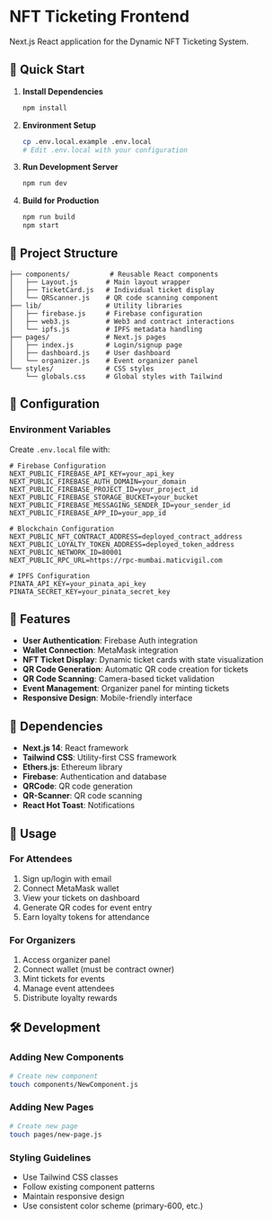 # NFT Ticketing Frontend

Next.js React application for the Dynamic NFT Ticketing System.

## 🚀 Quick Start

1. **Install Dependencies**
   ```bash
   npm install
   ```

2. **Environment Setup**
   ```bash
   cp .env.local.example .env.local
   # Edit .env.local with your configuration
   ```

3. **Run Development Server**
   ```bash
   npm run dev
   ```

4. **Build for Production**
   ```bash
   npm run build
   npm start
   ```

## 📁 Project Structure

```
├── components/          # Reusable React components
│   ├── Layout.js       # Main layout wrapper
│   ├── TicketCard.js   # Individual ticket display
│   └── QRScanner.js    # QR code scanning component
├── lib/                # Utility libraries
│   ├── firebase.js     # Firebase configuration
│   ├── web3.js         # Web3 and contract interactions
│   └── ipfs.js         # IPFS metadata handling
├── pages/              # Next.js pages
│   ├── index.js        # Login/signup page
│   ├── dashboard.js    # User dashboard
│   └── organizer.js    # Event organizer panel
└── styles/             # CSS styles
    └── globals.css     # Global styles with Tailwind
```

## 🔧 Configuration

### Environment Variables

Create `.env.local` file with:

```env
# Firebase Configuration
NEXT_PUBLIC_FIREBASE_API_KEY=your_api_key
NEXT_PUBLIC_FIREBASE_AUTH_DOMAIN=your_domain
NEXT_PUBLIC_FIREBASE_PROJECT_ID=your_project_id
NEXT_PUBLIC_FIREBASE_STORAGE_BUCKET=your_bucket
NEXT_PUBLIC_FIREBASE_MESSAGING_SENDER_ID=your_sender_id
NEXT_PUBLIC_FIREBASE_APP_ID=your_app_id

# Blockchain Configuration
NEXT_PUBLIC_NFT_CONTRACT_ADDRESS=deployed_contract_address
NEXT_PUBLIC_LOYALTY_TOKEN_ADDRESS=deployed_token_address
NEXT_PUBLIC_NETWORK_ID=80001
NEXT_PUBLIC_RPC_URL=https://rpc-mumbai.maticvigil.com

# IPFS Configuration
PINATA_API_KEY=your_pinata_api_key
PINATA_SECRET_KEY=your_pinata_secret_key
```

## 🎯 Features

- **User Authentication**: Firebase Auth integration
- **Wallet Connection**: MetaMask integration
- **NFT Ticket Display**: Dynamic ticket cards with state visualization
- **QR Code Generation**: Automatic QR code creation for tickets
- **QR Code Scanning**: Camera-based ticket validation
- **Event Management**: Organizer panel for minting tickets
- **Responsive Design**: Mobile-friendly interface

## 🔗 Dependencies

- **Next.js 14**: React framework
- **Tailwind CSS**: Utility-first CSS framework
- **Ethers.js**: Ethereum library
- **Firebase**: Authentication and database
- **QRCode**: QR code generation
- **QR-Scanner**: QR code scanning
- **React Hot Toast**: Notifications

## 📱 Usage

### For Attendees
1. Sign up/login with email
2. Connect MetaMask wallet
3. View your tickets on dashboard
4. Generate QR codes for event entry
5. Earn loyalty tokens for attendance

### For Organizers
1. Access organizer panel
2. Connect wallet (must be contract owner)
3. Mint tickets for events
4. Manage event attendees
5. Distribute loyalty rewards

## 🛠️ Development

### Adding New Components
```bash
# Create new component
touch components/NewComponent.js
```

### Adding New Pages
```bash
# Create new page
touch pages/new-page.js
```

### Styling Guidelines
- Use Tailwind CSS classes
- Follow existing component patterns
- Maintain responsive design
- Use consistent color scheme (primary-600, etc.)